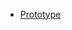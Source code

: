 - [Prototype](https://www.figma.com/proto/bBFnsoSla5aMj3qYdFjuOf/Keithston-Bakery-Website?node-id=1-2&p=f&t=JdrpC5RNl5jlls44-0&scaling=min-zoom&content-scaling=fixed&page-id=0%3A1&hide-ui=1)
